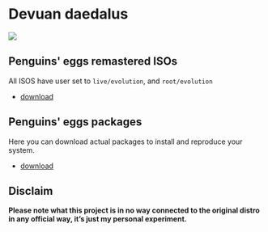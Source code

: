 # Devuan daedalus
![](/img/devuan.svg)

## Penguins' eggs remastered ISOs
All ISOS have user set to ```live/evolution```, and ```root/evolution```

* [download](https://drive.google.com/drive/folders/1EIuPNQbQf6iw0VUOgDZ2EAVhlpPzGFhh)

## Penguins' eggs packages
Here you can download actual packages to install and reproduce your system.

* [download](https://drive.google.com/drive/folders/14s1JNNp9FW6oESWgIIPifglNB6eRbYko)

## Disclaim
__Please note what this project is in no way connected to the original distro in any official way, it’s just my personal experiment.__


